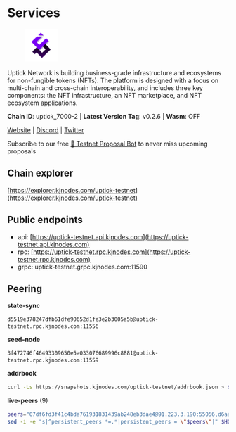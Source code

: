 # Services

<figure><img src="https://raw.githubusercontent.com/kj89/cosmos-images/main/logos/uptick.png" alt=""><figcaption></figcaption></figure>

Uptick Network is building business-grade infrastructure and  ecosystems for non-fungible tokens (NFTs). The platform is  designed with a focus on multi-chain and cross-chain interoperability,  and includes three key components: the NFT infrastructure, an NFT  marketplace, and NFT ecosystem applications.

**Chain ID**: uptick_7000-2 | **Latest Version Tag**: v0.2.6 | **Wasm**: OFF

[Website](https://uptick.network) | [Discord](https://discord.gg/UzeHS7fu5H) | [Twitter](https://twitter.com/uptickproject)



Subscribe to our free [🤖 Testnet Proposal Bot](https://t.me/kjnodes_testnet_proposal_bot) to never miss upcoming proposals


## Chain explorer
[https://explorer.kjnodes.com/uptick-testnet](https://explorer.kjnodes.com/uptick-testnet)

## Public endpoints

* api: [https://uptick-testnet.api.kjnodes.com](https://uptick-testnet.api.kjnodes.com)
* rpc: [https://uptick-testnet.rpc.kjnodes.com](https://uptick-testnet.rpc.kjnodes.com)
* grpc: uptick-testnet.grpc.kjnodes.com:11590

## Peering

**state-sync**

```text
d5519e378247dfb61dfe90652d1fe3e2b3005a5b@uptick-testnet.rpc.kjnodes.com:11556
```

**seed-node**

```text
3f472746f46493309650e5a033076689996c8881@uptick-testnet.rpc.kjnodes.com:11559
```

**addrbook**
```bash
curl -Ls https://snapshots.kjnodes.com/uptick-testnet/addrbook.json > $HOME/.uptickd/config/addrbook.json
```

**live-peers** (9)
```bash
peers="07df6fd3f41c4bda761931831439ab248eb3dae4@91.223.3.190:55056,d6aad702ecfed6c5e76e2f25dea6b921c3cd7857@154.12.242.252:31656,9b7b2fb9d1416f9feadf5a58b29de0bc150d974d@65.109.89.5:30656,d5519e378247dfb61dfe90652d1fe3e2b3005a5b@65.109.68.190:11556,2298edffe9306e4d9370233c1d29dab567829095@144.91.78.28:26656,f296bfda3c0c3f46059c89d3ee02f3f11d95d00b@162.55.234.70:55056,d8777278648d8fc93800692a8b96a7f104df4f9a@194.163.135.127:26656,86f50af23369997882ca3988eabeba998b4f07cc@65.109.92.79:10656,0afb5ce897e69eec34fb32bf87f4a2f93f79e0b3@65.109.65.210:30656"
sed -i -e "s|^persistent_peers *=.*|persistent_peers = \"$peers\"|" $HOME/.uptickd/config/config.toml
```
